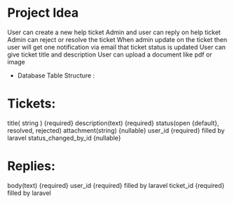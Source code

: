 # Project Idea
User can create a new help ticket
Admin and user can reply on help ticket
Admin can reject or resolve the ticket
When admin update on the ticket then user will get one notification via email that ticket status is updated
User can give ticket title and description
User can upload a document like pdf or image

* Database Table Structure : 
# Tickets:
title( string ) {required}
description(text) {required}
status(open {default}, resolved, rejected)
attachment(string) {nullable}
user_id {required} filled by laravel
status_changed_by_id {nullable}

# Replies:
body(text) {required}
user_id {required} filled by laravel
ticket_id {required} filled by laravel